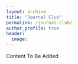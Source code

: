 ```yaml
---
layout: archive
title: "Journal Club"
permalink: /journal-club/
author_profile: true
header:
  image: 
---
```



Content To Be Added
